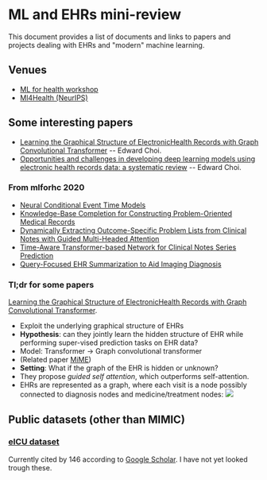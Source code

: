 # ML and EHRs mini-review

This document provides a list of documents and links to papers and projects dealing with EHRs and "modern" machine learning. 


## Venues 
- [ML for health workshop](https://www.mlforhc.org/accepted-papers)
- [Ml4Health (NeurIPS)](https://ml4health.github.io)


## Some interesting papers

- [Learning the Graphical Structure of ElectronicHealth Records with Graph Convolutional Transformer](https://arxiv.org/abs/1906.04716) -- Edward Choi.
- [Opportunities and challenges in developing deep learning models using electronic health records data: a systematic review](https://academic.oup.com/jamia/article/25/10/1419/5035024) -- Edward Choi.

### From mlforhc 2020
- [Neural Conditional Event Time Models](https://www.mlforhc.org/s/50_CameraReadySubmission_MLHC_2020.pdf)
- [Knowledge-Base Completion for Constructing Problem-Oriented Medical Records](https://www.mlforhc.org/s/48_CameraReadySubmission_camera-ready.pdf)
- [Dynamically Extracting Outcome-Specific Problem Lists from Clinical Notes with Guided Multi-Headed Attention](https://www.mlforhc.org/s/53_CameraReadySubmission_camera_ready.pdf)
- [Time-Aware Transformer-based Network for Clinical Notes Series Prediction](https://www.mlforhc.org/s/104_CameraReadySubmission_Time-Aware-Transformer-based-Network-for-Clinical-Notes-Series-Prediction.pdf)
- [Query-Focused EHR Summarization to Aid Imaging Diagnosis](https://www.mlforhc.org/s/115_CameraReadySubmission_Query_Focused_EHR_Summarization_to_Aid_Imaging_Diagnosis.pdf)

### Tl;dr for some papers

[Learning the Graphical Structure of ElectronicHealth Records with Graph Convolutional Transformer](https://arxiv.org/abs/1906.04716).

- Exploit the underlying graphical structure of EHRs
- **Hypothesis**: can they jointly learn the hidden structure of EHR while performing super-vised prediction tasks on EHR data?
- Model: Transformer -> Graph convolutional transformer
- (Related paper [MiME](https://arxiv.org/abs/1810.09593))
- **Setting**: What if the graph of the EHR is hidden or unknown?
- They propose _guided self attention_, which outperforms self-attention.
- EHRs are represented as a graph, where each visit is a node possibly connected to diagnosis nodes and medicine/treatment nodes:
![](https://i.imgur.com/vXrgLmh.png)


## Public datasets (other than MIMIC)

### [eICU dataset](https://eicu-crd.mit.edu/)

Currently cited by 146 according to [Google Scholar](https://scholar.google.no/scholar?cites=11878669525996073977&as_sdt=2005&sciodt=0,5&hl=en). I have not yet looked trough these.

